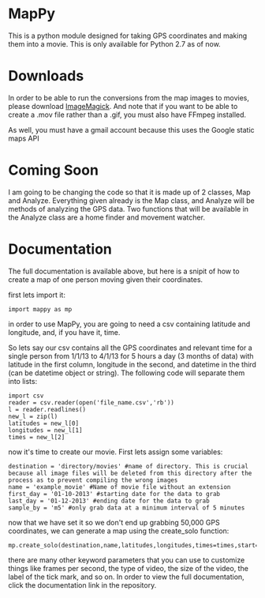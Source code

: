 MapPy
=====

This is a python module designed for taking GPS coordinates and making them into a movie. This is only available for Python 2.7 as of now.


Downloads
=========

In order to be able to run the conversions from the map images to movies, please download [ImageMagick](http://www.imagemagick.org/script/download.php). 
And note that if you want to be able to create a .mov file rather than a .gif, you must also have FFmpeg installed.

As well, you must have a gmail account because this uses the Google static maps API

Coming Soon
===========

I am going to be changing the code so that it is made up of 2 classes, Map and Analyze. Everything given already is the Map class, and Analyze will be methods of analyzing the GPS data. Two functions that will be available in the Analyze class are a home finder and movement watcher.

Documentation
=============

The full documentation is available above, but here is a snipit of how to create a map of one person moving given their coordinates.

first lets import it:

	import mappy as mp
	
in order to use MapPy, you are going to need a csv containing latitude and longitude, and, if you have it, time.

So lets say our csv contains all the GPS coordinates and relevant time for a single person from 1/1/13 to 4/1/13 for 5 hours a day (3 months of data) with latitude in the first column, longitude in the second, and datetime in the third (can be datetime object or string). The following code will separate them into lists:

	import csv
	reader = csv.reader(open('file_name.csv','rb'))
	l = reader.readlines()
	new_l = zip(l)
	latitudes = new_l[0]
	longitudes = new_l[1]
	times = new_l[2]

now it's time to create our movie. First lets assign some variables:

	destination = 'directory/movies' #name of directory. This is crucial because all image files will be deleted from this directory after the process as to prevent compiling the wrong images
	name = 'example_movie' #Name of movie file without an extension
	first_day = '01-10-2013' #starting date for the data to grab
	last_day = '01-12-2013' #ending date for the data to grab
	sample_by = 'm5' #only grab data at a minimum interval of 5 minutes

now that we have set it so we don't end up grabbing 50,000 GPS coordinates, we can generate a map using the create_solo function:

	mp.create_solo(destination,name,latitudes,longitudes,times=times,start=first_day,end=last_day,by=sample_by)
	
there are many other keyword parameters that you can use to customize things like frames per second, the type of video, the size of the video, the label of the tick mark, and so on. In order to view the full documentation, click the documentation link in the repository.
